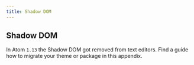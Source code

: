 ```yaml
---
title: Shadow DOM
---
```


## Shadow DOM

In Atom `1.13` the Shadow DOM got removed from text editors. Find a guide how to migrate your theme or package in this appendix.
